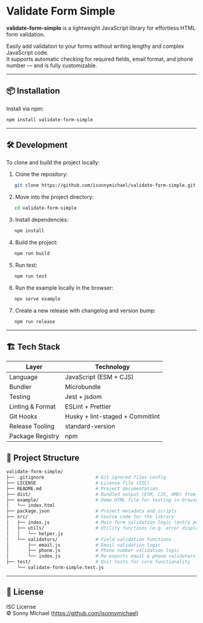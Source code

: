 # Validate Form Simple

**validate-form-simple** is a lightweight JavaScript library for effortless HTML form validation.

Easily add validation to your forms without writing lengthy and complex JavaScript code.  
It supports automatic checking for required fields, email format, and phone number — and is fully customizable.

---

## 📦 Installation

Install via npm:

```bash
npm install validate-form-simple
```

---

## 🛠 Development

To clone and build the project locally:

1. Clone the repository:

```bash
   git clone https://github.com/isonnymichael/validate-form-simple.git
```

2. Move into the project directory:

```bash
   cd validate-form-simple
```

3. Install dependencies:

```bash
   npm install
```

4. Build the project:

```bash
   npm run build
```

5. Run test:

```bash
   npm run test
```

6. Run the example locally in the browser:

```bash
   npx serve example
```

7. Create a new release with changelog and version bump:

```bash
   npm run release
```

---

## 🏗️ Tech Stack

| Layer            | Technology                       |
| ---------------- | -------------------------------- |
| Language         | JavaScript (ESM + CJS)           |
| Bundler          | Microbundle                      |
| Testing          | Jest + jsdom                     |
| Linting & Format | ESLint + Prettier                |
| Git Hooks        | Husky + lint-staged + Commitlint |
| Release Tooling  | standard-version                 |
| Package Registry | npm                              |

## 📁 Project Structure

```bash
validate-form-simple/
├── .gitignore                   # Git ignored files config
├── LICENSE                      # License file (ISC)
├── README.md                    # Project documentation
├── dist/                        # Bundled output (ESM, CJS, UMD) from Microbundle
├── example/                     # Demo HTML file for testing in browser
│   └── index.html
├── package.json                 # Project metadata and scripts
├── src/                         # Source code for the library
│   ├── index.js                 # Main form validation logic (entry point)
│   ├── utils/                   # Utility functions (e.g. error display, field name)
│   │   └── helper.js
│   └── validators/              # Field validation functions
│       ├── email.js             # Email validation logic
│       ├── phone.js             # Phone number validation logic
│       └── index.js             # Re-exports email & phone validators
├── test/                        # Unit tests for core functionality
    └── validate-form-simple.test.js
```

---

## 📄 License

ISC License  
© Sonny Michael (https://github.com/isonnymichael)

